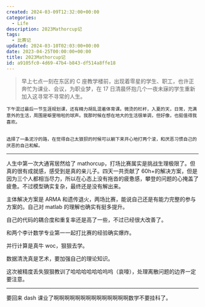 ```yaml
---
created: 2024-03-09T12:32:00+00:00
categories:
  - Life
description: 2023Mathorcup记
tags:
  - 比赛记
updated: 2024-03-10T02:03:00+00:00
date: 2023-04-25T00:00:00+00:00
title: 2023Mathorcup记
id: a9105fc0-4d69-47b4-b843-df514a8ffe18
---
```


> 早上七点一刻在东区的 C 座教学楼前，出现着零星的学生、职工，也许正奔忙为课业、会议，为职业梦，在 17 日清晨怀抱几个一夜未寐的学生重新加入这寻常不寻常的人生。

    下午混过最后一节生涯规划课，还有精力胡乱混着体育课。微烫的栏杆，入夏的天，日常，充满意外的生活，周围是噼里啪啦的球声。我那时候在想在地大的生活很单调，但好像，也挺值得我喜欢。


    选择了一条泥泞的路，在觉得自己太狼狈的时候可以躺下来开心地打两个滚，和厌恶习惯自己的厌恶的自己和解。

---

人生中第一次大通宵居然给了 mathorcup，打场比赛属实是挑战生理极限了。但真的很有成就感，感受到是真的亲儿子。四天一共贡献了 60h+的解决方案，但是因为三个人都相当尽力，所以在心态上没有拖沓的疲惫感，攀登的问题的心掩盖了疲惫。不过模型确实复杂，最终还是没有解出来。

主体解决方案是 ARMA 和遗传退火，两场比赛，能说自己还是有能力完整的参与方案的。自己对 matlab 的理解也确实有挺多提升。

自己的代码的耦合度和重复率还是高了一些，不过已经很大改善了。

和两个李计数学专业第一一起打比赛的经验确实爆炸。

并行计算是真牛 woc，狠狠去学。

数据清洗真是艺术，要加强自己的理论知识。

这次被精度丢失狠狠教训了哈哈哈哈哈哈呜呜（哀嚎），处理离散问题的边界一定要注意。

---

要回来 dash 课业了啊啊啊啊啊啊啊啊啊啊啊啊啊啊数学不要挂科了。
